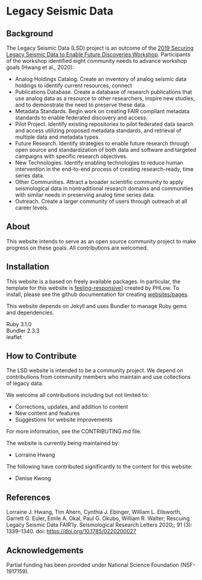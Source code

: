 # Legacy Seismic Data

## Background

The Legacy Seismic Data (LSD) project is an outcome of the [2019 Securing Legacy Seismic Data to Enable Future Discoveries Workshop](https://geodynamics.org/cig/events/calendar/2019-seismic-legacy/). Participants of the workshop identified eight community needs to advance workshop goals (Hwang et al., 2020):
* Analog Holdings Catalog. Create an inventory of analog
seismic data holdings to identify current resources, connect
* Publications Database. Create a database of research publications
that use analog data as a resource to other researchers,
inspire new studies, and to demonstrate the need to preserve
these data.
* Metadata Standards. Begin work on creating FAIR compliant
metadata standards to enable federated discovery and access.
* Pilot Project. Identify existing repositories to pilot federated
data search and access utilizing proposed metadata standards,
and retrieval of multiple data and metadata types.
* Future Research. Identify strategies to enable future research
through open source and standardization of both data and software
and targeted campaigns with specific research objectives.
* New Technologies. Identify enabling technologies to reduce
human intervention in the end-to-end process of creating
research-ready, time series data.
* Other Communities. Attract a broader scientific community
to apply seismological data in nontraditional research domains
and communities with similar needs in preserving analog time
series data.
* Outreach. Create a larger community of users through outreach
at all career levels.

## About

This website intends to serve as an open source community project to make progress on these goals. All contributions are welcomed.

## Installation

This website is a based on freely available packages. In particular, the template for this website is [feeling-responsive](https://phlow.github.io/feeling-responsive/)] created by PHLow. To install, please see the github documentation for creating [websites/pages](https://docs.github.com/en/pages/setting-up-a-github-pages-site-with-jekyll/creating-a-github-pages-site-with-jekyll).

This website depends on Jekyll and uses Bundler to manage Ruby gems and dependencies.

Ruby 3.1.0  
Bundler 2.3.3  
leaflet

## How to Contribute

The LSD website is intended to be a community project. We depend on contributions from community members who maintain and use collections of legacy data.

We welcome all contributions including but not limited to:
* Corrections, updates, and addition to content
* New content and features
* Suggestions for website improvements

For more information, see the CONTRIBUTING.md file.

The website is currently being maintained by:
  * Lorraine Hwang

The following have contributed significantly to the content for this website:
  * Denise Kwong

## References

Lorraine J. Hwang, Tim Ahern, Cynthia J. Ebinger, William L. Ellsworth, Garrett G. Euler, Emile A. Okal, Paul G. Okubo, William R. Walter; Rescuing Legacy Seismic Data FAIR’ly. Seismological Research Letters 2020;; 91 (3): 1339–1340. doi: https://doi.org/10.1785/0220200027

## Acknowledgements

Partial funding has been provided under National Science Foundation (NSF-1917159).
